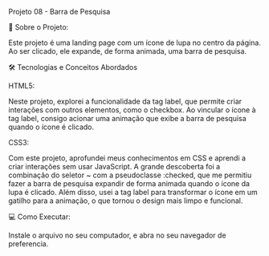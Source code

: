 Projeto 08 - Barra de Pesquisa

🚀 Sobre o Projeto:

Este projeto é uma landing page com um ícone de lupa no centro da página. Ao ser clicado, ele expande, de forma animada, uma barra de pesquisa.

🛠️ Tecnologias e Conceitos Abordados

HTML5:

Neste projeto, explorei a funcionalidade da tag label, que permite criar interações com outros elementos, como o checkbox. Ao vincular o ícone à tag label, consigo acionar uma animação que exibe a barra de pesquisa quando o ícone é clicado.

CSS3:

Com este projeto, aprofundei meus conhecimentos em CSS e aprendi a criar interações sem usar JavaScript. A grande descoberta foi a combinação do seletor ~ com a pseudoclasse :checked, que me permitiu fazer a barra de pesquisa expandir de forma animada quando o ícone da lupa é clicado. Além disso, usei a tag label para transformar o ícone em um gatilho para a animação, o que tornou o design mais limpo e funcional.

💻 Como Executar:

Instale o arquivo no seu computador, e abra no seu navegador de preferencia.
